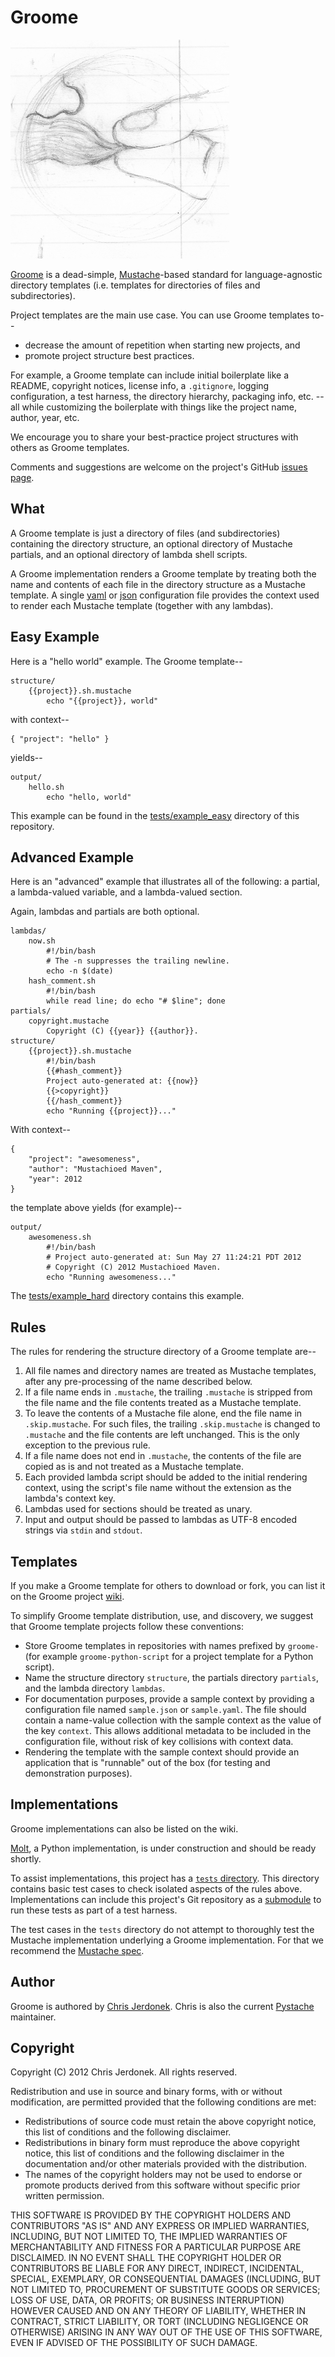 Groome
======

![](http://github.com/cjerdonek/groome/raw/master/images/mustache-groom.png
"grooming a mustache")

[Groome](http://cjerdonek.github.com/groome/) is a dead-simple,
[Mustache](http://mustache.github.com/)-based standard for language-agnostic
directory templates (i.e. templates for directories of files and
subdirectories).

Project templates are the main use case.  You can use Groome templates to--

* decrease the amount of repetition when starting new projects, and
* promote project structure best practices.

For example, a Groome template can include initial boilerplate like a README,
copyright notices, license info, a `.gitignore`, logging configuration,
a test harness, the directory hierarchy, packaging info, etc. -- all
while customizing the boilerplate with things like the project name,
author, year, etc.

We encourage you to share your best-practice project structures with others
as Groome templates.

Comments and suggestions are welcome on the project's GitHub
[issues page](https://github.com/cjerdonek/groome/issues).


What
----

A Groome template is just a directory of files (and subdirectories) containing
the directory structure, an optional directory of Mustache partials, and
an optional directory of lambda shell scripts.

A Groome implementation renders a Groome template by treating both the name
and contents of each file in the directory structure as a Mustache template.
A single [yaml](http://yaml.org/) or [json](http://www.json.org/)
configuration file provides the context used to render each Mustache
template (together with any lambdas).


Easy Example
------------

Here is a "hello world" example.  The Groome template--

    structure/
        {{project}}.sh.mustache
            echo "{{project}}, world"

with context--

    { "project": "hello" }

yields--

    output/
        hello.sh
            echo "hello, world"

This example can be found in the
[tests/example_easy](https://github.com/cjerdonek/groome/tree/master/tests/example_easy)
directory of this repository.


Advanced Example
----------------

Here is an "advanced" example that illustrates all of the following:
a partial, a lambda-valued variable, and a lambda-valued section.

Again, lambdas and partials are both optional.

    lambdas/
        now.sh
            #!/bin/bash
            # The -n suppresses the trailing newline.
            echo -n $(date)
        hash_comment.sh
            #!/bin/bash
            while read line; do echo "# $line"; done
    partials/
        copyright.mustache
            Copyright (C) {{year}} {{author}}.
    structure/
        {{project}}.sh.mustache
            #!/bin/bash
            {{#hash_comment}}
            Project auto-generated at: {{now}}
            {{>copyright}}
            {{/hash_comment}}
            echo "Running {{project}}..."

With context--

    {
        "project": "awesomeness",
        "author": "Mustachioed Maven",
        "year": 2012
    }

the template above yields (for example)--

    output/
        awesomeness.sh
            #!/bin/bash
            # Project auto-generated at: Sun May 27 11:24:21 PDT 2012
            # Copyright (C) 2012 Mustachioed Maven.
            echo "Running awesomeness..."

The [tests/example_hard](https://github.com/cjerdonek/groome/tree/master/tests/example_hard)
directory contains this example.


Rules
-----

The rules for rendering the structure directory of a Groome template are--

1.  All file names and directory names are treated as Mustache templates,
    after any pre-processing of the name described below.
2.  If a file name ends in `.mustache`, the trailing `.mustache` is stripped
    from the file name and the file contents treated as a Mustache template.
3.  To leave the contents of a Mustache file alone, end the file name in
    `.skip.mustache`.  For such files, the trailing `.skip.mustache` is
    changed to `.mustache` and the file contents are left unchanged.  This is
    the only exception to the previous rule.
4.  If a file name does not end in `.mustache`, the contents of the file
    are copied as is and not treated as a Mustache template.
5.  Each provided lambda script should be added to the initial rendering
    context, using the script's file name without the extension as the lambda's
    context key.
6.  Lambdas used for sections should be treated as unary.
7.  Input and output should be passed to lambdas as UTF-8 encoded strings
    via `stdin` and `stdout`.


Templates
---------

If you make a Groome template for others to download or fork, you can list it
on the Groome project [wiki](https://github.com/cjerdonek/groome/wiki).

To simplify Groome template distribution, use, and discovery, we suggest that
Groome template projects follow these conventions:

* Store Groome templates in repositories with names prefixed by `groome-`
  (for example `groome-python-script` for a project template for a Python
  script).
* Name the structure directory `structure`, the partials directory
  `partials`, and the lambda directory `lambdas`.
* For documentation purposes, provide a sample context by providing a
  configuration file named `sample.json` or `sample.yaml`.  The file should
  contain a name-value collection with the sample context as the value of
  the key `context`.  This allows additional metadata to be included in
  the configuration file, without risk of key collisions with context data.
* Rendering the template with the sample context should provide an
  application that is "runnable" out of the box (for testing and
  demonstration purposes).


Implementations
---------------

Groome implementations can also be listed on the wiki.

[Molt](http://cjerdonek.github.com/molt/), a Python implementation, is under
construction and should be ready shortly.

To assist implementations, this project has a
[`tests` directory](https://github.com/cjerdonek/groome/tree/master/tests).
This directory contains basic test cases to check isolated aspects
of the rules above.  Implementations can include this project's
Git repository as a [submodule](http://help.github.com/submodules/)
to run these tests as part of a test harness.

The test cases in the `tests` directory do not attempt to thoroughly test
the Mustache implementation underlying a Groome implementation.  For that
we recommend the [Mustache spec](https://github.com/mustache/spec).


Author
------

Groome is authored by [Chris Jerdonek](https://github.com/cjerdonek).  Chris is
also the current [Pystache](https://github.com/defunkt/pystache) maintainer.


Copyright
---------

Copyright (C) 2012 Chris Jerdonek.  All rights reserved.

Redistribution and use in source and binary forms, with or without
modification, are permitted provided that the following conditions are met:

* Redistributions of source code must retain the above copyright notice,
  this list of conditions and the following disclaimer.
* Redistributions in binary form must reproduce the above copyright notice,
  this list of conditions and the following disclaimer in the documentation
  and/or other materials provided with the distribution.
* The names of the copyright holders may not be used to endorse or promote
  products derived from this software without specific prior written
  permission.

THIS SOFTWARE IS PROVIDED BY THE COPYRIGHT HOLDERS AND CONTRIBUTORS "AS IS"
AND ANY EXPRESS OR IMPLIED WARRANTIES, INCLUDING, BUT NOT LIMITED TO, THE
IMPLIED WARRANTIES OF MERCHANTABILITY AND FITNESS FOR A PARTICULAR PURPOSE
ARE DISCLAIMED.  IN NO EVENT SHALL THE COPYRIGHT HOLDER OR CONTRIBUTORS BE
LIABLE FOR ANY DIRECT, INDIRECT, INCIDENTAL, SPECIAL, EXEMPLARY, OR
CONSEQUENTIAL DAMAGES (INCLUDING, BUT NOT LIMITED TO, PROCUREMENT OF
SUBSTITUTE GOODS OR SERVICES; LOSS OF USE, DATA, OR PROFITS; OR BUSINESS
INTERRUPTION) HOWEVER CAUSED AND ON ANY THEORY OF LIABILITY, WHETHER IN
CONTRACT, STRICT LIABILITY, OR TORT (INCLUDING NEGLIGENCE OR OTHERWISE)
ARISING IN ANY WAY OUT OF THE USE OF THIS SOFTWARE, EVEN IF ADVISED OF THE
POSSIBILITY OF SUCH DAMAGE.
